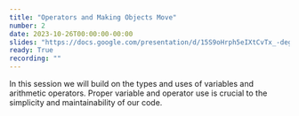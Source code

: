 ```yaml
---
title: "Operators and Making Objects Move"
number: 2
date: 2023-10-26T00:00:00-00:00
slides: "https://docs.google.com/presentation/d/15S9oHrph5eIXtCvTx_-degEuNa3oNTftBAOEhtVcjJ8/edit?usp=sharing"
ready: True
recording: ""
---
```


In this session we will build on the types and uses of variables and arithmetic operators. Proper variable and operator use is crucial to the simplicity and maintainability of our code.

